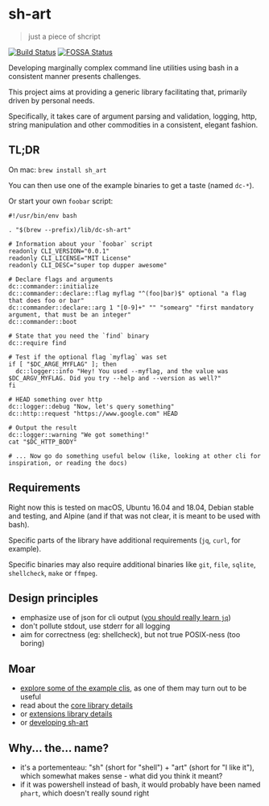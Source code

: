 # sh-art

> just a piece of shcript

[![Build Status](https://travis-ci.org/dubo-dubon-duponey/sh-art.svg?branch=master)](https://travis-ci.org/dubo-dubon-duponey/sh-art)
[![FOSSA Status](https://app.fossa.io/api/projects/git%2Bgithub.com%2Fdubo-dubon-duponey%2Fsh-art.svg?type=shield)](https://app.fossa.io/projects/git%2Bgithub.com%2Fdubo-dubon-duponey%2Fsh-art?ref=badge_shield)

Developing marginally complex command line utilities using bash in a consistent manner presents challenges.

This project aims at providing a generic library facilitating that, primarily driven by personal needs.

Specifically, it takes care of argument parsing and validation, logging, http, string manipulation
and other commodities in a consistent, elegant fashion.

## TL;DR

On mac: `brew install sh_art`

You can then use one of the example binaries to get a taste (named `dc-*`).

Or start your own `foobar` script:

```
#!/usr/bin/env bash

. "$(brew --prefix)/lib/dc-sh-art"

# Information about your `foobar` script
readonly CLI_VERSION="0.0.1"
readonly CLI_LICENSE="MIT License"
readonly CLI_DESC="super top dupper awesome"

# Declare flags and arguments
dc::commander::initialize
dc::commander::declare::flag myflag "^(foo|bar)$" optional "a flag that does foo or bar"
dc::commander::declare::arg 1 "[0-9]+" "" "somearg" "first mandatory argument, that must be an integer"
dc::commander::boot

# State that you need the `find` binary
dc::require find

# Test if the optional flag `myflag` was set
if [ "$DC_ARGE_MYFLAG" ]; then
  dc::logger::info "Hey! You used --myflag, and the value was $DC_ARGV_MYFLAG. Did you try --help and --version as well?"
fi

# HEAD something over http
dc::logger::debug "Now, let's query something"
dc::http::request "https://www.google.com" HEAD

# Output the result
dc::logger::warning "We got something!"
cat "$DC_HTTP_BODY"

# ... Now go do something useful below (like, looking at other cli for inspiration, or reading the docs)
```

## Requirements

Right now this is tested on macOS, Ubuntu 16.04 and 18.04, Debian stable and testing, and Alpine (and if that was not clear, 
it is meant to be used with bash).

Specific parts of the library have additional requirements (`jq`, `curl`, for example).

Specific binaries may also require additional binaries like `git`, `file`, `sqlite`, `shellcheck`, `make` or `ffmpeg`.

## Design principles

 * emphasize use of json for cli output ([you should really learn `jq`](https://stedolan.github.io/jq/manual/))
 * don't pollute stdout, use stderr for all logging
 * aim for correctness (eg: shellcheck), but not true POSIX-ness (too boring)

## Moar

 * [explore some of the example clis](source/cli/README.md), as one of them may turn out to be useful
 * read about the [core library details](source/core/README.md)
 * or [extensions library details](source/extensions/README.md)
 * or [developing sh-art](DEVELOP.md)
 
## Why... the... name?

 * it's a portementeau: "sh" (short for "shell") + "art" (short for "I like it"), which somewhat makes sense - what did you think it meant?
 * if it was powershell instead of bash, it would probably have been named `phart`, which doesn't really sound right
